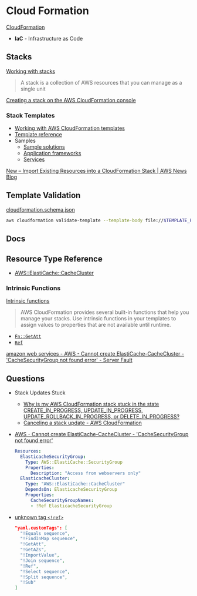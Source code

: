 # Cloud Formation

[CloudFormation](https://docs.aws.amazon.com/cloudformation/index.html)

* **IaC** - Infrastructure as Code

## Stacks

[Working with stacks](https://docs.aws.amazon.com/AWSCloudFormation/latest/UserGuide/stacks.html)

> A stack is a collection of AWS resources that you can manage as a single unit

[Creating a stack on the AWS CloudFormation console](https://docs.aws.amazon.com/AWSCloudFormation/latest/UserGuide/cfn-console-create-stack.html)

### Stack Templates

* [Working with AWS CloudFormation templates](https://docs.aws.amazon.com/AWSCloudFormation/latest/UserGuide/template-guide.html)
* [Template reference](https://docs.aws.amazon.com/AWSCloudFormation/latest/UserGuide/template-reference.html)
* Samples
  * [Sample solutions](https://docs.aws.amazon.com/AWSCloudFormation/latest/UserGuide/sample-templates-applications-us-east-1.html)
  * [Application frameworks](https://docs.aws.amazon.com/AWSCloudFormation/latest/UserGuide/sample-templates-appframeworks-us-east-1.html)
  * [Services](https://docs.aws.amazon.com/AWSCloudFormation/latest/UserGuide/sample-templates-services-us-east-1.html)



[New – Import Existing Resources into a CloudFormation Stack | AWS News Blog](https://aws.amazon.com/blogs/aws/new-import-existing-resources-into-a-cloudformation-stack/)

## Template Validation

[cloudformation.schema.json](https://github.com/awslabs/goformation/blob/v4.15.0/schema/cloudformation.schema.json)

```bash
aws cloudformation validate-template --template-body file://$TEMPLATE_PATH
```

## Docs

## Resource Type Reference

* [AWS::ElastiCache::CacheCluster](https://docs.aws.amazon.com/AWSCloudFormation/latest/UserGuide/aws-properties-elasticache-cache-cluster.html)

### Intrinsic Functions

[Intrinsic functions](https://docs.aws.amazon.com/AWSCloudFormation/latest/UserGuide/intrinsic-function-reference.html)

> AWS CloudFormation provides several built-in functions that help you manage your stacks. Use intrinsic functions in your templates to assign values to properties that are not available until runtime.


* [`Fn::GetAtt`](https://docs.aws.amazon.com/AWSCloudFormation/latest/UserGuide/intrinsic-function-reference-getatt.html)
* [`Ref`](https://docs.aws.amazon.com/AWSCloudFormation/latest/UserGuide/intrinsic-function-reference-ref.html)



[amazon web services - AWS - Cannot create ElastiCache-CacheCluster - 'CacheSecurityGroup not found error' - Server Fault](https://serverfault.com/questions/815901/aws-cannot-create-elasticache-cachecluster-cachesecuritygroup-not-found-err)


## Questions

* Stack Updates Stuck
  * [Why is my AWS CloudFormation stack stuck in the state CREATE_IN_PROGRESS, UPDATE_IN_PROGRESS, UPDATE_ROLLBACK_IN_PROGRESS, or DELETE_IN_PROGRESS?](https://aws.amazon.com/premiumsupport/knowledge-center/cloudformation-stack-stuck-progress/)
  * [Canceling a stack update - AWS CloudFormation](https://docs.aws.amazon.com/AWSCloudFormation/latest/UserGuide/using-cfn--stack-update-cancel.html)

* [AWS - Cannot create ElastiCache-CacheCluster - 'CacheSecurityGroup not found error'](https://serverfault.com/q/815901/176522)

  ```yml
  Resources:
    ElasticacheSecurityGroup:
      Type: AWS::ElastiCache::SecurityGroup
      Properties:
        Description: "Access from webservers only"
    ElasticacheCluster:
      Type: "AWS::ElastiCache::CacheCluster"
      DependsOn: ElasticacheSecurityGroup
      Properties:
        CacheSecurityGroupNames:
        - !Ref ElasticacheSecurityGroup
  ```


* [unknown tag `<!ref>`](https://stackoverflow.com/q/53470329/1366033)

  ```json
  "yaml.customTags": [
    "!Equals sequence",
    "!FindInMap sequence",
    "!GetAtt",
    "!GetAZs",
    "!ImportValue",
    "!Join sequence",
    "!Ref",
    "!Select sequence",
    "!Split sequence",
    "!Sub"
  ]
  ```
